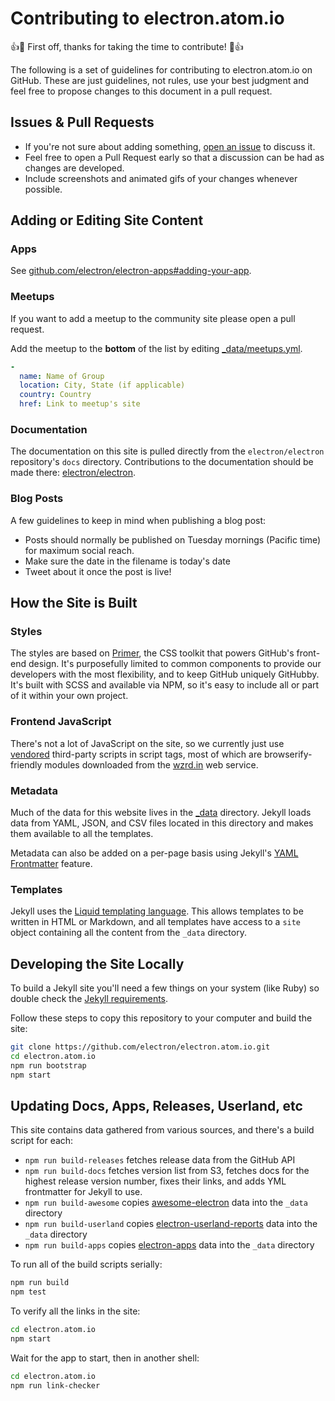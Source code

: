 # Contributing to electron.atom.io

:+1::tada: First off, thanks for taking the time to contribute! :tada::+1:

The following is a set of guidelines for contributing to electron.atom.io on GitHub. These are just guidelines, not rules, use your best judgment and feel free to propose changes to this document in a pull request.

## Issues & Pull Requests

* If you're not sure about adding something, [open an issue](https://github.com/electron/electron.atom.io/issues/new) to discuss it.
* Feel free to open a Pull Request early so that a discussion can be had as changes are developed.
* Include screenshots and animated gifs of your changes whenever possible.

## Adding or Editing Site Content

### Apps

See [github.com/electron/electron-apps#adding-your-app](https://github.com/electron/electron-apps#adding-your-app).

### Meetups

If you want to add a meetup to the community site please open a pull request.

Add the meetup to the **bottom** of the list by editing [_data/meetups.yml](/_data/meetups.yml).

```yml
-
  name: Name of Group
  location: City, State (if applicable)
  country: Country
  href: Link to meetup's site
```

### Documentation

The documentation on this site is pulled directly from the `electron/electron` repository's `docs` directory. Contributions to the documentation should be made there: [electron/electron](https://github.com/electron/electron/tree/master/docs).

### Blog Posts

A few guidelines to keep in mind when publishing a blog post:

* Posts should normally be published on Tuesday mornings (Pacific time) for maximum social reach.
* Make sure the date in the filename is today's date
* Tweet about it once the post is live!

## How the Site is Built

### Styles

The styles are based on [Primer](https://github.com/primer/primer-css), the CSS toolkit that powers GitHub's front-end design.  It's purposefully limited to common components to provide our developers with the most flexibility, and to keep GitHub uniquely GitHubby. It's built with SCSS and available via NPM, so it's easy to include all or part of it within your own project.

### Frontend JavaScript

There's not a lot of JavaScript on the site, so we currently just use
[vendored](js/vendor) third-party scripts in script tags, most of which are
browserify-friendly modules downloaded from the [wzrd.in](https://wzrd.in/) web service.

### Metadata

Much of the data for this website lives in the [_data](_data) directory. Jekyll loads data from YAML, JSON, and CSV files located in this directory and makes them available to all the templates.

Metadata can also be added on a per-page basis using Jekyll's [YAML Frontmatter](https://jekyllrb.com/docs/frontmatter/) feature.

### Templates

Jekyll uses the [Liquid templating language](https://wiki.github.com/shopify/liquid/liquid-for-designers).
This allows templates to be written in HTML or Markdown, and all templates have access to a `site`
object containing all the content from the `_data` directory.

## Developing the Site Locally

To build a Jekyll site you'll need a few things on your system (like Ruby) so double check the [Jekyll requirements](https://jekyllrb.com/docs/installation/#requirements).

Follow these steps to copy this repository to your computer and build the site:

```bash
git clone https://github.com/electron/electron.atom.io.git
cd electron.atom.io
npm run bootstrap
npm start
```

## Updating Docs, Apps, Releases, Userland, etc

This site contains data gathered from various sources, and there's a build script for each:

- `npm run build-releases` fetches release data from the GitHub API
- `npm run build-docs` fetches version list from S3, fetches docs for the highest release version number, fixes their links, and adds YML frontmatter for Jekyll to use.
- `npm run build-awesome` copies [awesome-electron](https://github.com/sindresorhus/awesome-electron/blob/npm-module/contributing.md#building-and-publishing-the-npm-package) data into the `_data` directory
- `npm run build-userland` copies [electron-userland-reports](https://github.com/electron/electron-userland-reports) data into the `_data` directory
- `npm run build-apps` copies [electron-apps](https://github.com/electron/electron-apps) data into the `_data` directory

To run all of the build scripts serially:

```sh
npm run build
npm test
```

To verify all the links in the site:

```sh
cd electron.atom.io
npm start
```

Wait for the app to start, then in another shell:

```sh
cd electron.atom.io
npm run link-checker
```
